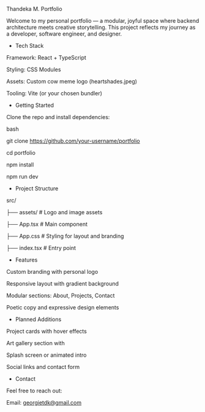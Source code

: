 Thandeka M. Portfolio

Welcome to my personal portfolio — a modular, joyful space where backend architecture meets creative storytelling. This project reflects my journey as a developer, software engineer, and designer.



- Tech Stack

Framework: React + TypeScript

Styling: CSS Modules

Assets: Custom cow meme logo (heartshades.jpeg)

Tooling: Vite (or your chosen bundler)



- Getting Started

Clone the repo and install dependencies:

bash

git clone https://github.com/your-username/portfolio

cd portfolio

npm install

npm run dev

- Project Structure



src/

├── assets/           # Logo and image assets

├── App.tsx           # Main component

├── App.css           # Styling for layout and branding

├── index.tsx         # Entry point


- Features
  
Custom branding with personal logo

Responsive layout with gradient background

Modular sections: About, Projects, Contact

Poetic copy and expressive design elements


- Planned Additions

Project cards with hover effects

Art gallery section with

Splash screen or animated intro

Social links and contact form

- Contact

Feel free to reach out:


Email: georgietdk@gmail.com
